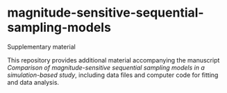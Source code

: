 # magnitude-sensitive-sequential-sampling-models
Supplementary material

This repository provides additional material accompanying the manuscript *Comparison of magnitude-sensitive sequential sampling models in a simulation-based study*, including data files and computer code for fitting and data analysis.
